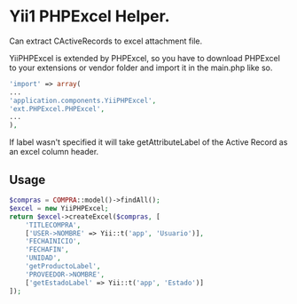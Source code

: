 # Yii1 PHPExcel Helper.
Can extract CActiveRecords to excel attachment file.

YiiPHPExcel is extended by PHPExcel, so you have to download PHPExcel to your extensions or vendor folder and import it in the main.php like so.
```php
'import' => array(
...
'application.components.YiiPHPExcel',
'ext.PHPExcel.PHPExcel',
...
),
```

If label wasn't specified it will take getAttributeLabel of the Active Record as an excel column header.

Usage
--------------------------
```php
$compras = COMPRA::model()->findAll();
$excel = new YiiPHPExcel;
return $excel->createExcel($compras, [
    'TITLECOMPRA',
    ['USER->NOMBRE' => Yii::t('app', 'Usuario')],
    'FECHAINICIO',
    'FECHAFIN',
    'UNIDAD',
    'getProductoLabel',
    'PROVEEDOR->NOMBRE',
    ['getEstadoLabel' => Yii::t('app', 'Estado')]
]);
```
